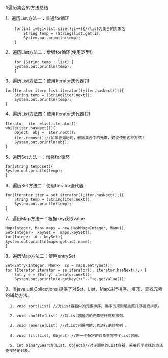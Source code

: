 #遍历集合的方法总结

1、遍历List方法一：普通for循环

        for(int i=0;i<list.size();i++){//list为集合的对象名
            String temp = (String)list.get(i);
            System.out.println(temp);
        }
2、遍历List方法二：增强for循环(使用泛型!)

        for (String temp : list) {
        System.out.println(temp);
        }
3、遍历List方法三：使用Iterator迭代器(1)

    for(Iterator iter= list.iterator();iter.hasNext();){
        String temp = (String)iter.next();
        System.out.println(temp);
    }
4、遍历List方法四：使用Iterator迭代器(2)

    Iterator  iter =list.iterator();
    while(iter.hasNext()){
        Object  obj =  iter.next();
        iter.remove();//如果要遍历时，删除集合中的元素，建议使用这种方式！
        System.out.println(obj);
    }
5、遍历Set方法一：增强for循环

    for(String temp:set){
    System.out.println(temp);
    }
6、遍历Set方法二：使用Iterator迭代器
    
    for(Iterator iter = set.iterator();iter.hasNext();){
        String temp = (String)iter.next();
        System.out.println(temp);
    }
7、遍历Map方法一：根据key获取value

    Map<Integer, Man> maps = new HashMap<Integer, Man>();
    Set<Integer>  keySet =  maps.keySet();
    for(Integer id : keySet){
    System.out.println(maps.get(id).name);
    }
8、遍历Map方法二：使用entrySet

    Set<Entry<Integer, Man>>  ss = maps.entrySet();
    for (Iterator iterator = ss.iterator(); iterator.hasNext();) {
        Entry e = (Entry) iterator.next(); 
        System.out.println(e.getKey()+"--"+e.getValue());
9、类java.util.Collections 提供了对Set、List、Map进行排序、填充、查找元素的辅助方法。

      1. void sort(List) //对List容器内的元素排序，排序的规则是按照升序进行排序。

      2. void shuffle(List) //对List容器内的元素进行随机排列。

      3. void reverse(List) //对List容器内的元素进行逆续排列 。

      4. void fill(List, Object) //用一个特定的对象重写整个List容器。

      5. int binarySearch(List, Object)//对于顺序的List容器，采用折半查找的方法查找特定对象。